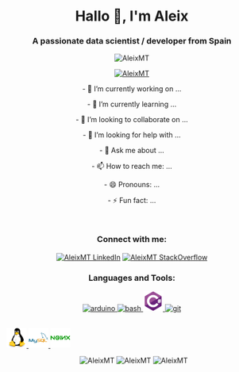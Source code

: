 <h1 align="center">Hallo 👋, I'm Aleix</h1>
<h3 align="center">A passionate data scientist / developer from Spain</h3>

<p align="center"> <img src="https://komarev.com/ghpvc/?username=AleixMT&label=Profile%20views&color=0e75b6&style=flat" alt="AleixMT" /> </p>

<p align="center"> <a href="https://github.com/ryo-ma/github-profile-trophy"><img src="https://github-profile-trophy.vercel.app/?username=AleixMT" alt="AleixMT" /></a> </p>

<p align="center">- 🔭 I’m currently working on ... </p>
<p align="center">- 🌱 I’m currently learning ... </p>
<p align="center">- 👯 I’m looking to collaborate on ... </p>
<p align="center">- 🤔 I’m looking for help with ... </p>
<p align="center">- 💬 Ask me about ... </p>
<p align="center">- 📫 How to reach me: ... </p>
<p align="center">- 😄 Pronouns: ... </p>
<p align="center">- ⚡ Fun fact: ... </p>

<br>

<h3 align="center">Connect with me:</h3>
<p align="center">
<!-- <a href="https://codepen.io/AleixMT" target="blank"><img align="center" src="https://raw.githubusercontent.com/rahuldkjain/github-profile-readme-generator/master/src/images/icons/Social/codepen.svg" alt="AleixMT" height="30" width="40" /></a> -->
<!-- <a href="https://dev.to/AleixMT" target="blank"><img align="center" src="https://cdn.jsdelivr.net/npm/simple-icons@3.0.1/icons/dev-dot-to.svg" alt="AleixMT" height="30" width="40" /></a> -->
<!-- <a href="https://twitter.com/AleixMT" target="blank"><img align="center" src="https://raw.githubusercontent.com/rahuldkjain/github-profile-readme-generator/master/src/images/icons/Social/twitter.svg" alt="aindriu80" height="30" width="40" /></a> -->
<a href="https://www.linkedin.com/in/aleix-marin%C3%A9-083672122/" target="blank"><img align="center" src="https://raw.githubusercontent.com/rahuldkjain/github-profile-readme-generator/master/src/images/icons/Social/linked-in-alt.svg" alt="AleixMT LinkedIn" height="30" width="40" /></a> 
<a href="https://stackoverflow.com/users/7733017/aleix-marin%c3%a9" target="blank"><img align="center" src="https://raw.githubusercontent.com/rahuldkjain/github-profile-readme-generator/master/src/images/icons/Social/stack-overflow.svg" alt="AleixMT StackOverflow" height="30" width="40" /></a>
<!-- <a href="https://dribbble.com/AleixMT" target="blank"><img align="center" src="https://raw.githubusercontent.com/rahuldkjain/github-profile-readme-generator/master/src/images/icons/Social/dribbble.svg" alt="AleixMT" height="30" width="40" /></a> -->
  
</p>

<h3 align="center">Languages and Tools:</h3>
<p align="center"> 
  <a href="https://www.arduino.cc/" target="_blank">   <img src="https://cdn.worldvectorlogo.com/logos/arduino-1.svg" alt="arduino" width="40" height="40"/> </a> 
<!-- <a href="https://babeljs.io/" target="_blank">   <img src="https://www.vectorlogo.zone/logos/babeljs/babeljs-icon.svg" alt="babel" width="40" height="40"/> </a> -->
  <a href="https://www.gnu.org/software/bash/" target="_blank"> <img src="https://www.vectorlogo.zone/logos/gnu_bash/gnu_bash-icon.svg" alt="bash" width="40" height="40"/> </a> 
  <a href="https://www.w3schools.com/cs/" target="_blank"> <img src="https://raw.githubusercontent.com/devicons/devicon/master/icons/csharp/csharp-original.svg" alt="csharp" width="40" height="40"/> </a> 
<!--  <a href="https://www.w3schools.com/css/" target="_blank"> <img src="https://raw.githubusercontent.com/devicons/devicon/master/icons/css3/css3-original-wordmark.svg" alt="css3" width="40" height="40"/> </a> -->
<!--  <a href="https://dotnet.microsoft.com/" target="_blank"> <img src="https://raw.githubusercontent.com/devicons/devicon/master/icons/dot-net/dot-net-original-wordmark.svg" alt="dotnet" width="40" height="40"/> </a> -->
<!--  <a href="https://firebase.google.com/" target="_blank"> <img src="https://www.vectorlogo.zone/logos/firebase/firebase-icon.svg" alt="firebase" width="40" height="40"/> </a> -->
<!--  <a href="https://www.gatsbyjs.com/" target="_blank"> <img src="https://www.vectorlogo.zone/logos/gatsbyjs/gatsbyjs-icon.svg" alt="gatsby" width="40" height="40"/> </a> -->
  <a href="https://git-scm.com/" target="_blank"> <img src="https://www.vectorlogo.zone/logos/git-scm/git-scm-icon.svg" alt="git" width="40" height="40"/> </a> 
<!--  <a href="https://grafana.com" target="_blank"> <img src="https://www.vectorlogo.zone/logos/grafana/grafana-icon.svg" alt="grafana" width="40" height="40"/> </a> -->
<!--  <a href="https://graphql.org" target="_blank"> <img src="https://www.vectorlogo.zone/logos/graphql/graphql-icon.svg" alt="graphql" width="40" height="40"/> </a> -->
<!--  <a href="https://heroku.com" target="_blank"> <img src="https://www.vectorlogo.zone/logos/heroku/heroku-icon.svg" alt="heroku" width="40" height="40"/> </a> -->
<!--  <a href="https://www.w3.org/html/" target="_blank"> <img src="https://raw.githubusercontent.com/devicons/devicon/master/icons/html5/html5-original-wordmark.svg" alt="html5" width="40" height="40"/> </a> -->
<!--  <a href="https://developer.mozilla.org/en-US/docs/Web/JavaScript" target="_blank"> <img src="https://raw.githubusercontent.com/devicons/devicon/master/icons/javascript/javascript-original.svg" alt="javascript" width="40" height="40"/> </a> -->

  <br>
<br>

  
  
<p align="center"> 
<!-- <a href="https://www.jenkins.io" target="_blank"> <img src="https://www.vectorlogo.zone/logos/jenkins/jenkins-icon.svg" alt="jenkins" width="40" height="40"/> </a> -->

<!-- <a href="https://jestjs.io" target="_blank"> <img src="https://www.vectorlogo.zone/logos/jestjsio/jestjsio-icon.svg" alt="jest" width="40" height="40"/> </a> -->

<a href="https://www.linux.org/" target="_blank"> <img src="https://raw.githubusercontent.com/devicons/devicon/master/icons/linux/linux-original.svg" alt="linux" width="40" height="40"/> </a> 
<a href="https://www.mysql.com/" target="_blank"> <img src="https://raw.githubusercontent.com/devicons/devicon/master/icons/mysql/mysql-original-wordmark.svg" alt="mysql" width="40" height="40"/> </a> 
<a href="https://www.nginx.com" target="_blank"> <img src="https://raw.githubusercontent.com/devicons/devicon/master/icons/nginx/nginx-original.svg" alt="nginx" width="40" height="40"/> </a> 
  
<!-- <a href="https://www.mongodb.com/" target="_blank"> <img src="https://raw.githubusercontent.com/devicons/devicon/master/icons/mongodb/mongodb-original-wordmark.svg" alt="mongodb" width="40" height="40"/> </a> -->
  
<!-- <a href="https://nextjs.org/" target="_blank"> <img src="https://cdn.worldvectorlogo.com/logos/nextjs-3.svg" alt="nextjs" width="40" height="40"/> </a> -->
  
<!-- <a href="https://nodejs.org" target="_blank"> <img src="https://raw.githubusercontent.com/devicons/devicon/master/icons/nodejs/nodejs-original-wordmark.svg" alt="nodejs" width="40" height="40"/> </a>  -->
  
<!-- <a href="https://www.photoshop.com/en" target="_blank"> <img src="https://raw.githubusercontent.com/devicons/devicon/master/icons/photoshop/photoshop-line.svg" alt="photoshop" width="40" height="40"/> </a>  -->
  
<!-- <a href="https://reactjs.org/" target="_blank"> <img src="https://raw.githubusercontent.com/devicons/devicon/master/icons/react/react-original-wordmark.svg" alt="react" width="40" height="40"/> </a> -->
  
<!-- <a href="https://reactnative.dev/" target="_blank"> <img src="https://reactnative.dev/img/header_logo.svg" alt="reactnative" width="40" height="40"/> </a> -->
  
<!-- <a href="https://redux.js.org" target="_blank"> <img src="https://raw.githubusercontent.com/devicons/devicon/master/icons/redux/redux-original.svg" alt="redux" width="40" height="40"/> </a>  -->
  
<!-- <a href="https://sass-lang.com" target="_blank"> <img src="https://raw.githubusercontent.com/devicons/devicon/master/icons/sass/sass-original.svg" alt="sass" width="40" height="40"/> </a> -->
  
<!-- <a href="https://www.typescriptlang.org/" target="_blank"> <img src="https://raw.githubusercontent.com/devicons/devicon/master/icons/typescript/typescript-original.svg" alt="typescript" width="40" height="40"/> </a> -->
  
<!-- <a href="https://webpack.js.org" target="_blank"> <img src="https://raw.githubusercontent.com/devicons/devicon/d00d0969292a6569d45b06d3f350f463a0107b0d/icons/webpack/webpack-original-wordmark.svg" alt="webpack" width="40" height="40"/> </a> -->

</p>



</p>
<div align="center">&nbsp;

<img align="" src="https://github-readme-stats.vercel.app/api?username=AleixMT&show_icons=true&locale=en" width="600" height="400" alt="AleixMT">

<!-- <p align="center"> -->
<img align="" src="https://github-readme-stats.vercel.app/api/top-langs?username=AleixMT&show_icons=true&locale=en&layout=compact" width="600" height="400" alt="AleixMT" />

<!-- <p align="right"> -->

<img align="" src="https://github-readme-streak-stats.herokuapp.com/?user=AleixMT" width="600" height="400" alt="AleixMT" />

<!-- </p> -->

</div>
